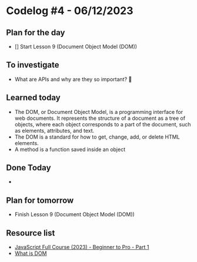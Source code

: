 # Codelog #4 - 06/12/2023



## Plan for the day
- [] Start Lesson 9 (Document Object Model (DOM))
 


## To investigate
- What are APIs and why are they so important? 🙂



## Learned today
- The DOM, or Document Object Model, is a programming interface for web documents. It represents the structure of a document as a tree of objects, where each object corresponds to a part of the document, such as elements, attributes, and text.
- The DOM is a standard for how to get, change, add, or delete HTML elements.
- A method is a function saved inside an object


## Done Today
- 



## Plan for tomorrow
- Finish Lesson 9 (Document Object Model (DOM))


## Resource list
- [JavaScript Full Course (2023) - Beginner to Pro - Part 1](https://www.youtube.com/watch?v=SBmSRK3feww&list=PLghkhsW32AScslc5-k7f9A7cOFJI6gZbv&index=9)
- [What is DOM](https://www.w3schools.com/js/js_htmldom.asp)
